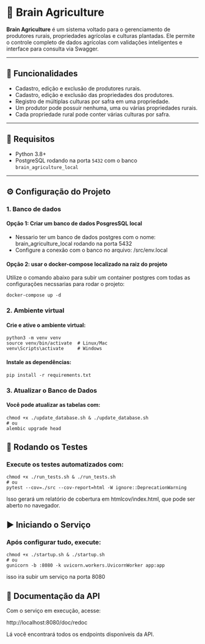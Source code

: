 # 🌱 Brain Agriculture

**Brain Agriculture** é um sistema voltado para o gerenciamento de produtores rurais, propriedades agrícolas e culturas plantadas. Ele permite o controle completo de dados agrícolas com validações inteligentes e interface para consulta via Swagger.

---

## 📌 Funcionalidades

- Cadastro, edição e exclusão de produtores rurais.
- Cadastro, edição e exclusão das propriedades dos produtores.
- Registro de múltiplas culturas por safra em uma propriedade.
- Um produtor pode possuir nenhuma, uma ou várias propriedades rurais.
- Cada propriedade rural pode conter várias culturas por safra.

---

## 🚀 Requisitos

- Python 3.8+
- PostgreSQL rodando na porta `5432` com o banco `brain_agriculture_local`

---

## ⚙️ Configuração do Projeto

### 1. Banco de dados

#### Opção 1: Criar um banco de dados PosgresSQL local

- Nessario ter um banco de dados postgres com o nome: brain_agriculture_local rodando na porta 5432
- Configure a conexão com o banco no arquivo: /src/env.local

#### Opção 2: usar o docker-compose localizado na raiz do projeto

Utilize o comando abaixo para subir um container postgres com todas as configurações necssarias para rodar o projeto:

```
docker-compose up -d
```

### 2. Ambiente virtual

#### Crie e ative o ambiente virtual:

```
python3 -m venv venv
source venv/bin/activate  # Linux/Mac
venv\Scripts\activate     # Windows
```

#### Instale as dependências:

```
pip install -r requirements.txt
```

### 3. Atualizar o Banco de Dados

#### Você pode atualizar as tabelas com:

```
chmod +x ./update_database.sh & ./update_database.sh
# ou
alembic upgrade head
```

## 🧪 Rodando os Testes

### Execute os testes automatizados com:

```
chmod +x ./run_tests.sh & ./run_tests.sh
# ou
pytest --cov=./src --cov-report=html -W ignore::DeprecationWarning
```

Isso gerará um relatório de cobertura em htmlcov/index.html, que pode ser aberto no navegador.

## ▶️ Iniciando o Serviço

### Após configurar tudo, execute:

```
chmod +x ./startup.sh & ./startup.sh
# ou
gunicorn -b :8080 -k uvicorn.workers.UvicornWorker app:app
```

isso ira subir um serviço na porta 8080

## 📘 Documentação da API

Com o serviço em execução, acesse:

http://localhost:8080/doc/redoc

Lá você encontrará todos os endpoints disponíveis da API.
